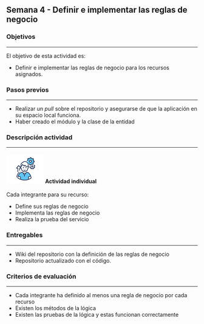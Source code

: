 ## Semana 4 - Definir e implementar las reglas de negocio

### Objetivos

---

El objetivo de esta actividad es:

- Definir e implementar las reglas de negocio para los recursos asignados. 

### Pasos previos

---

- Realizar un _pull_ sobre el repositorio y asegurarse de que la aplicación en su espacio local funciona.
- Haber creado el módulo y la clase de la entidad

### Descripción actividad

---

#### ![](./../../assets/images/individuo.png) Actividad individual

Cada integrante para su recurso: 

- Define sus reglas de negocio
- Implementa las reglas de negocio
- Realiza la prueba del servicio


### Entregables

---

- Wiki del repositorio con la definición de las reglas de negocio
- Repositorio actualizado con el código. 

### Criterios de evaluación

---

- Cada integrante ha definido al menos una regla de negocio por cada recurso
- Existen los métodos de la lógica
- Existen las pruebas de la lógica y estas funcionan correctamente
